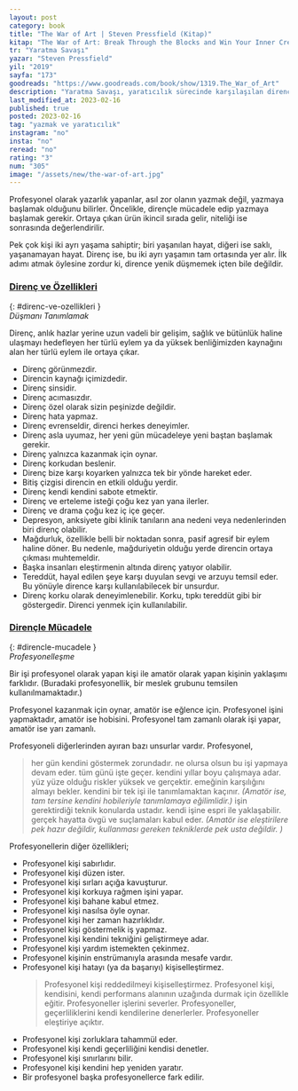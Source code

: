 ```yaml
---
layout: post
category: book
title: "The War of Art | Steven Pressfield (Kitap)"
kitap: "The War of Art: Break Through the Blocks and Win Your Inner Creative Battles"
tr: "Yaratma Savaşı"
yazar: "Steven Pressfield"
yil: "2019"
sayfa: "173"
goodreads: "https://www.goodreads.com/book/show/1319.The_War_of_Art"
description: "Yaratma Savaşı, yaratıcılık sürecinde karşılaşılan direnci ve dirençle mücadele yöntemlerini anlatıyor."
last_modified_at: 2023-02-16
published: true
posted: 2023-02-16
tag: "yazmak ve yaratıcılık"
instagram: "no"
insta: "no"
reread: "no"
rating: "3"
num: "305"
image: "/assets/new/the-war-of-art.jpg"
---
```


Profesyonel olarak yazarlık yapanlar, asıl zor olanın yazmak değil, yazmaya başlamak olduğunu bilirler. Öncelikle, dirençle mücadele edip yazmaya başlamak gerekir. Ortaya çıkan ürün ikincil sırada gelir, niteliği ise sonrasında değerlendirilir.

Pek çok kişi iki ayrı yaşama  sahiptir; biri yaşanılan hayat, diğeri ise saklı, yaşanamayan hayat. Direnç ise, bu iki ayrı yaşamın tam ortasında yer alır. İlk adımı atmak öylesine zordur ki, dirence yenik düşmemek içten bile değildir.

### [Direnç ve Özellikleri](#direnc-ve-ozellikleri)
{: #direnc-ve-ozellikleri }  
_Düşmanı Tanımlamak_

Direnç, anlık hazlar yerine uzun vadeli bir gelişim, sağlık ve bütünlük haline ulaşmayı hedefleyen her türlü eylem ya da yüksek benliğimizden kaynağını alan her türlü eylem ile ortaya çıkar.

- Direnç görünmezdir.
- Direncin kaynağı içimizdedir.
- Direnç sinsidir.
- Direnç acımasızdır.
- Direnç özel olarak sizin peşinizde değildir.
- Direnç hata yapmaz.
- Direnç evrenseldir, direnci herkes deneyimler.
- Direnç asla uyumaz, her yeni gün mücadeleye yeni baştan başlamak gerekir.
- Direnç yalnızca kazanmak için oynar.
- Direnç korkudan beslenir.
- Direnç bize karşı koyarken yalnızca tek bir yönde hareket eder.
- Bitiş çizgisi direncin en etkili olduğu yerdir.
- Direnç kendi kendini sabote etmektir.
- Direnç ve erteleme isteği çoğu kez yan yana ilerler.
- Direnç ve drama çoğu kez iç içe geçer.
- Depresyon, anksiyete gibi klinik tanıların ana nedeni veya nedenlerinden biri direnç olabilir.
- Mağdurluk, özellikle belli bir noktadan sonra, pasif agresif bir eylem haline döner. Bu nedenle, mağduriyetin olduğu yerde direncin ortaya çıkması muhtemeldir.
- Başka insanları eleştirmenin altında direnç yatıyor olabilir.
- Tereddüt, hayal edilen şeye karşı duyulan sevgi ve arzuyu temsil eder. Bu yönüyle dirence karşı kullanılabilecek bir unsurdur.
- Direnç korku olarak deneyimlenebilir. Korku, tıpkı tereddüt gibi bir göstergedir. Direnci yenmek için kullanılabilir.

### [Dirençle Mücadele](#direncle-mucadele)
{: #direncle-mucadele }  
_Profesyonelleşme_

Bir işi profesyonel olarak yapan kişi ile amatör olarak yapan kişinin yaklaşımı farklıdır. (Buradaki profesyonellik, bir meslek grubunu temsilen kullanılmamaktadır.)

Profesyonel kazanmak için oynar, amatör ise eğlence için. 
Profesyonel işini yapmaktadır, amatör ise hobisini.
Profesyonel tam zamanlı olarak işi yapar, amatör ise yarı zamanlı.

Profesyoneli diğerlerinden ayıran bazı unsurlar vardır. Profesyonel,
> her gün kendini göstermek zorundadır.
> ne olursa olsun bu işi yapmaya devam eder.
> tüm günü işte geçer.
> kendini yıllar boyu çalışmaya adar.
> yüz yüze olduğu riskler yüksek ve gerçektir.
> emeğinin karşılığını almayı bekler.
> kendini bir tek işi ile tanımlamaktan kaçınır. _(Amatör ise, tam tersine kendini hobileriyle tanımlamaya eğilimlidir.)_
> işin gerektirdiği teknik konularda ustadır.
> kendi işine espri ile yaklaşabilir.
> gerçek hayatta övgü ve suçlamaları kabul eder. _(Amatör ise eleştirilere pek hazır değildir, kullanması gereken tekniklerde pek usta değildir. )_

Profesyonellerin diğer özellikleri;

- Profesyonel kişi sabırlıdır.
- Profesyonel kişi düzen ister.
- Profesyonel kişi sırları açığa kavuşturur.
- Profesyonel kişi korkuya rağmen işini yapar.
- Profesyonel kişi bahane kabul etmez.
- Profesyonel kişi nasılsa öyle oynar.
- Profesyonel kişi her zaman hazırlıklıdır.
- Profesyonel kişi göstermelik iş yapmaz.
- Profesyonel kişi kendini tekniğini geliştirmeye adar.
- Profesyonel kişi yardım istemekten çekinmez.
- Profesyonel kişinin enstrümanıyla arasında mesafe vardır.
- Profesyonel kişi hatayı (ya da başarıyı) kişiselleştirmez.
	> Profesyonel kişi reddedilmeyi kişiselleştirmez.
	> Profesyonel kişi, kendisini, kendi performans alanının uzağında durmak için özellikle eğitir.
	> Profesyoneller işlerini severler.
	> Profesyoneller, geçerliliklerini kendi kendilerine denerlerler.
	> Profesyoneller eleştiriye açıktır.
- Profesyonel kişi zorluklara tahammül eder.
- Profesyonel kişi kendi geçerliliğini kendisi denetler.
- Profesyonel kişi sınırlarını bilir.
- Profesyonel kişi kendini hep yeniden yaratır.
- Bir profesyonel başka profesyonellerce fark edilir.
